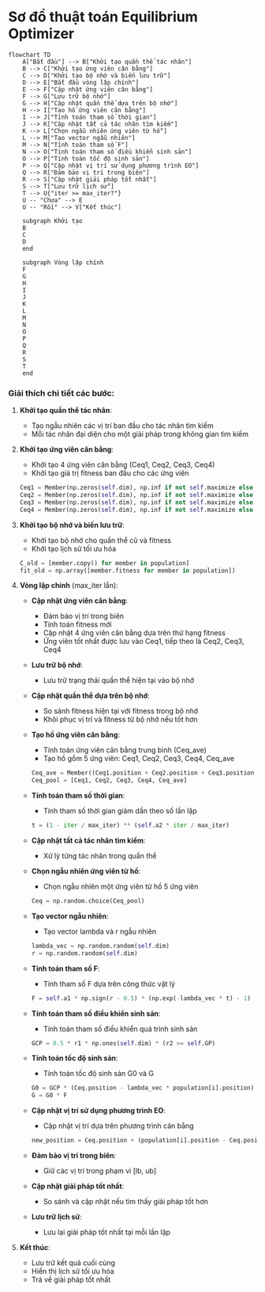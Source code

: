 # Sơ đồ thuật toán Equilibrium Optimizer

```mermaid
flowchart TD
    A["Bắt đầu"] --> B["Khởi tạo quần thể tác nhân"]
    B --> C["Khởi tạo ứng viên cân bằng"]
    C --> D["Khởi tạo bộ nhớ và biến lưu trữ"]
    D --> E["Bắt đầu vòng lặp chính"]
    E --> F["Cập nhật ứng viên cân bằng"]
    F --> G["Lưu trữ bộ nhớ"]
    G --> H["Cập nhật quần thể dựa trên bộ nhớ"]
    H --> I["Tạo hồ ứng viên cân bằng"]
    I --> J["Tính toán tham số thời gian"]
    J --> K["Cập nhật tất cả tác nhân tìm kiếm"]
    K --> L["Chọn ngẫu nhiên ứng viên từ hồ"]
    L --> M["Tạo vector ngẫu nhiên"]
    M --> N["Tính toán tham số F"]
    N --> O["Tính toán tham số điều khiển sinh sản"]
    O --> P["Tính toán tốc độ sinh sản"]
    P --> Q["Cập nhật vị trí sử dụng phương trình EO"]
    Q --> R["Đảm bảo vị trí trong biên"]
    R --> S["Cập nhật giải pháp tốt nhất"]
    S --> T["Lưu trữ lịch sử"]
    T --> U{"iter >= max_iter?"}
    U -- "Chưa" --> E
    U -- "Rồi" --> V["Kết thúc"]
    
    subgraph Khởi tạo
    B
    C
    D
    end
    
    subgraph Vòng lặp chính
    F
    G
    H
    I
    J
    K
    L
    M
    N
    O
    P
    Q
    R
    S
    T
    end
```

### Giải thích chi tiết các bước:

1. **Khởi tạo quần thể tác nhân**:
   - Tạo ngẫu nhiên các vị trí ban đầu cho tác nhân tìm kiếm
   - Mỗi tác nhân đại diện cho một giải pháp trong không gian tìm kiếm

2. **Khởi tạo ứng viên cân bằng**:
   - Khởi tạo 4 ứng viên cân bằng (Ceq1, Ceq2, Ceq3, Ceq4)
   - Khởi tạo giá trị fitness ban đầu cho các ứng viên
   ```python
   Ceq1 = Member(np.zeros(self.dim), np.inf if not self.maximize else -np.inf)
   Ceq2 = Member(np.zeros(self.dim), np.inf if not self.maximize else -np.inf)
   Ceq3 = Member(np.zeros(self.dim), np.inf if not self.maximize else -np.inf)
   Ceq4 = Member(np.zeros(self.dim), np.inf if not self.maximize else -np.inf)
   ```

3. **Khởi tạo bộ nhớ và biến lưu trữ**:
   - Khởi tạo bộ nhớ cho quần thể cũ và fitness
   - Khởi tạo lịch sử tối ưu hóa
   ```python
   C_old = [member.copy() for member in population]
   fit_old = np.array([member.fitness for member in population])
   ```

4. **Vòng lặp chính** (max_iter lần):
   - **Cập nhật ứng viên cân bằng**:
     * Đảm bảo vị trí trong biên
     * Tính toán fitness mới
     * Cập nhật 4 ứng viên cân bằng dựa trên thứ hạng fitness
     * Ứng viên tốt nhất được lưu vào Ceq1, tiếp theo là Ceq2, Ceq3, Ceq4
   
   - **Lưu trữ bộ nhớ**:
     * Lưu trữ trạng thái quần thể hiện tại vào bộ nhớ
   
   - **Cập nhật quần thể dựa trên bộ nhớ**:
     * So sánh fitness hiện tại với fitness trong bộ nhớ
     * Khôi phục vị trí và fitness từ bộ nhớ nếu tốt hơn
   
   - **Tạo hồ ứng viên cân bằng**:
     * Tính toán ứng viên cân bằng trung bình (Ceq_ave)
     * Tạo hồ gồm 5 ứng viên: Ceq1, Ceq2, Ceq3, Ceq4, Ceq_ave
     ```python
     Ceq_ave = Member((Ceq1.position + Ceq2.position + Ceq3.position + Ceq4.position) / 4, 0)
     Ceq_pool = [Ceq1, Ceq2, Ceq3, Ceq4, Ceq_ave]
     ```
   
   - **Tính toán tham số thời gian**:
     * Tính tham số thời gian giảm dần theo số lần lặp
     ```python
     t = (1 - iter / max_iter) ** (self.a2 * iter / max_iter)
     ```
   
   - **Cập nhật tất cả tác nhân tìm kiếm**:
     * Xử lý từng tác nhân trong quần thể
   
   - **Chọn ngẫu nhiên ứng viên từ hồ**:
     * Chọn ngẫu nhiên một ứng viên từ hồ 5 ứng viên
     ```python
     Ceq = np.random.choice(Ceq_pool)
     ```
   
   - **Tạo vector ngẫu nhiên**:
     * Tạo vector lambda và r ngẫu nhiên
     ```python
     lambda_vec = np.random.random(self.dim)
     r = np.random.random(self.dim)
     ```
   
   - **Tính toán tham số F**:
     * Tính tham số F dựa trên công thức vật lý
     ```python
     F = self.a1 * np.sign(r - 0.5) * (np.exp(-lambda_vec * t) - 1)
     ```
   
   - **Tính toán tham số điều khiển sinh sản**:
     * Tính toán tham số điều khiển quá trình sinh sản
     ```python
     GCP = 0.5 * r1 * np.ones(self.dim) * (r2 >= self.GP)
     ```
   
   - **Tính toán tốc độ sinh sản**:
     * Tính toán tốc độ sinh sản G0 và G
     ```python
     G0 = GCP * (Ceq.position - lambda_vec * population[i].position)
     G = G0 * F
     ```
   
   - **Cập nhật vị trí sử dụng phương trình EO**:
     * Cập nhật vị trí dựa trên phương trình cân bằng
     ```python
     new_position = Ceq.position + (population[i].position - Ceq.position) * F + (G / (lambda_vec * 1.0)) * (1 - F)
     ```
   
   - **Đảm bảo vị trí trong biên**:
     * Giữ các vị trí trong phạm vi [lb, ub]
   
   - **Cập nhật giải pháp tốt nhất**:
     * So sánh và cập nhật nếu tìm thấy giải pháp tốt hơn
   
   - **Lưu trữ lịch sử**:
     * Lưu lại giải pháp tốt nhất tại mỗi lần lặp

5. **Kết thúc**:
   - Lưu trữ kết quả cuối cùng
   - Hiển thị lịch sử tối ưu hóa
   - Trả về giải pháp tốt nhất
